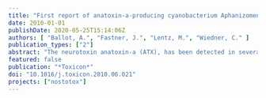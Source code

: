 ```yaml
---
title: "First report of anatoxin-a-producing cyanobacterium Aphanizomenon issatschenkoi in northeastern Germany"
date: 2010-01-01
publishDate: 2020-05-25T15:14:06Z
authors: [ "Ballot, A.", "Fastner, J.", "Lentz, M.", "Wiedner, C." ]
publication_types: ["2"]
abstract: "The neurotoxin anatoxin-a (ATX), has been detected in several northeast German lakes during the last two decades, but no ATX producers have been identified in German water bodies so far. In 2007 and 2008, we analyzed phytoplankton composition and ATX concentration in Lake  tolpsee (NE Germany) in order to identify ATX producers. Sixty-one Aphanizomenon spp. strains were isolated, morphologically and phylogenetically characterized, and tested for ATX production potential by liquid chromatography–tandem mass spectrometry (LC–MS/MS). New primers were specifically designed to identify a fragment of a polyketide synthase gene putatively involved in ATX synthesis and tested on all 61 Aphanizomenon spp. strains from L. Stolpsee and 92 non-ATX-producing Aphanizomenon spp., Anabaena spp. and Anabaenopsis spp. strains from German lakes Langersee, Melangsee and Scharmützelsee. As demonstrated by LC–MS/MS, ATX concentrations in L. Stolpsee were undetectable in 2007 and ranged from 0.01 to 0.12 µg l-1 in 2008. Fifty-nine of the 61 strains isolated were classified as Aphanizomenon gracile and two as Aphanizomenon issatschenkoi. One A. issatschenkoi strain was found to produce ATX at concentrations of 2354 ± 273 µg g-1 fresh weight, whereas the other A. issatschenkoi strain and A. gracile strains tested negative. The polyketide synthase gene putatively involved in ATX biosynthesis was found in the ATX-producing A. issatschenkoi strain from L. Stolpsee but not in the non-ATX-producing Aphanizomenon spp., Anabaena spp. and Anabaenopsis spp. strains from lakes Stolpsee, Langersee, Melangsee, and Scharmützelsee. This study is the first confirming A. issatschenkoi as an ATX producer in German water bodies."
featured: false
publication: "*Toxicon*"
doi: "10.1016/j.toxicon.2010.06.021"
projects: ["nostotox"]
---
```


